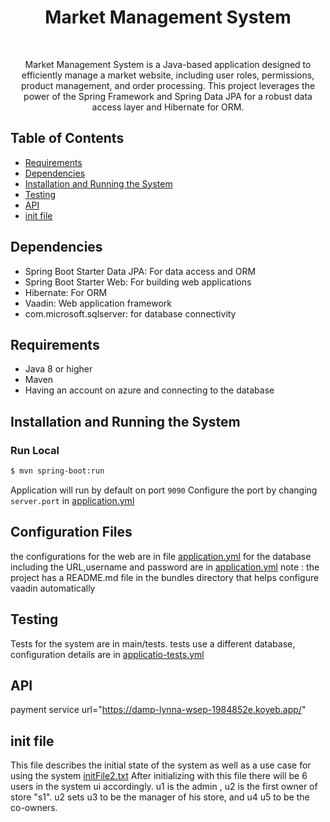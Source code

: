 <h1 align="center"> Market Management System </h1> <br>

<p align="center">
  Market Management System is a Java-based application designed to efficiently manage a market website, including user roles, permissions, product management, and order processing.
  This project leverages the power of the Spring Framework and Spring Data JPA for a robust data access layer and Hibernate for ORM. 
</p>


## Table of Contents

- [Requirements](#requirements)
- [Dependencies](#dependencies)
- [Installation and Running the System](#installation-and-running-the-system)
- [Testing](#testing)
- [API](#requirements)
- [init file](#init-file)



## Dependencies
* Spring Boot Starter Data JPA: For data access and ORM
* Spring Boot Starter Web: For building web applications
* Hibernate: For ORM
* Vaadin: Web application framework
* com.microsoft.sqlserver: for database connectivity
  

## Requirements
- Java 8 or higher
- Maven
- Having an account on azure and connecting to the database


## Installation and Running the System

### Run Local
```bash
$ mvn spring-boot:run
```
Application will run by default on port `9090`
Configure the port by changing `server.port` in [application.yml](Market_14B\market14B\src\main\resources\application.yml)

## Configuration Files
the configurations for the web are in file [application.yml](Market_14B\market14B\src\main\resources\application.yml)
for the database including the URL,username and password are in [application.yml](Market_14B\market14B\src\main\resources\application.properties)
note : the project has a README.md file in the bundles directory that helps configure vaadin automatically 

## Testing
Tests for the system are in main/tests.
tests use a different database, configuration details are in [applicatio-tests.yml](
\application-tests.yml)

## API
payment service url="https://damp-lynna-wsep-1984852e.koyeb.app/"

## init file
This file describes the initial state of the system as well as a use case for using the system [initFile2.txt](Market_14B\market14B\src\main\resources\initFile2.txt)
After initializing with this file there will be 6 users in the system ui accordingly. 
u1 is the admin , u2 is the first owner of store "s1".
u2 sets u3 to be the manager of his store, and u4 u5 to be the co-owners.
